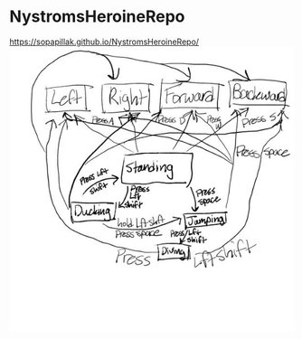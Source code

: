 # NystromsHeroineRepo
https://sopapillak.github.io/NystromsHeroineRepo/
![Diagram](https://github.com/SopapillaK/NystromsHeroineRepo/blob/main/StaeMachine_Diagram.jpg)

